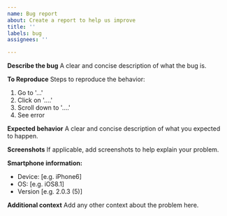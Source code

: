 ```yaml
---
name: Bug report
about: Create a report to help us improve
title: ''
labels: bug
assignees: ''

---
```


**Describe the bug**
A clear and concise description of what the bug is.

**To Reproduce**
Steps to reproduce the behavior:
1. Go to '...'
2. Click on '....'
3. Scroll down to '....'
4. See error

**Expected behavior**
A clear and concise description of what you expected to happen.

**Screenshots**
If applicable, add screenshots to help explain your problem.

**Smartphone information:**
 - Device: [e.g. iPhone6]
 - OS: [e.g. iOS8.1]
 - Version [e.g. 2.0.3 (5)]

**Additional context**
Add any other context about the problem here.
